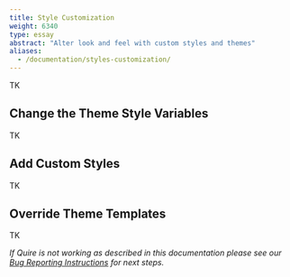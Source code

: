 ```yaml
---
title: Style Customization
weight: 6340
type: essay
abstract: "Alter look and feel with custom styles and themes"
aliases:
  - /documentation/styles-customization/
---
```


TK

## Change the Theme Style Variables

TK

## Add Custom Styles

TK


## Override Theme Templates

TK

*If Quire is not working as described in this documentation please see our [Bug Reporting Instructions](https://github.com/thegetty/quire/blob/main/BUG_REPORTING.md) for next steps.*